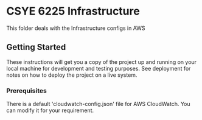 # CSYE 6225 Infrastructure

This folder deals with the Infrastructure configs in AWS

## Getting Started

These instructions will get you a copy of the project up and running on your local machine for development and testing purposes. See deployment for notes on how to deploy the project on a live system.

### Prerequisites

There is a default 'cloudwatch-config.json' file for AWS CloudWatch. You can modify it for your requirement.